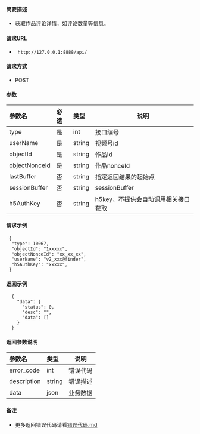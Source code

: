 
#### 简要描述

- 获取作品评论详情，如评论数量等信息。

#### 请求URL
- ` http://127.0.0.1:8888/api/`
  
#### 请求方式
- POST 

#### 参数

| 参数名           | 必选 | 类型     | 说明                   |   
|:--------------|:---|:-------|----------------------|   
| type          | 是  | int    | 接口编号                 |   
| userName      | 是  | string | 视频号id                |   
| objectId      | 是  | string | 作品id                 |   
| objectNonceId | 是  | string | 作品nonceId            |   
| lastBuffer    | 否  | string | 指定返回结果的起始点           |   
| sessionBuffer | 否  | string | sessionBuffer        |   
| h5AuthKey     | 否  | string | h5key，不提供会自动调用相关接口获取 |   

#### 请求示例

```
 {
  "type": 10067,
  "objectId": "1xxxxx",
  "objectNonceId": "xx_xx_xx",
  "userName": "v2_xxx@finder",
  "h5AuthKey": "xxxxx",
 } 
```

#### 返回示例 

``` 
  {
    "data": {
      "status": 0,
      "desc": "",
      "data": []
    }
  }
```

#### 返回参数说明 

| 参数名         | 类型     | 说明   |   
|:------------|:-------|------|   
| error_code  | int    | 错误代码 |   
| description | string | 错误描述 |   
| data        | json   | 业务数据 |   

#### 备注 

- 更多返回错误代码请看[错误代码.md](../错误代码.md)









